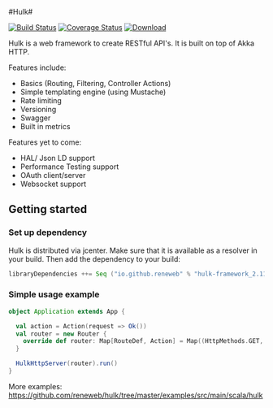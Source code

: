 #Hulk#

[![Build Status](https://travis-ci.org/reneweb/hulk.svg?branch=master)](https://travis-ci.org/reneweb/hulk)
[![Coverage Status](https://coveralls.io/repos/github/reneweb/hulk/badge.svg?branch=master)](https://coveralls.io/github/reneweb/hulk?branch=master)
[ ![Download](https://api.bintray.com/packages/reneweb/maven/hulk/images/download.svg) ](https://bintray.com/reneweb/maven/hulk/_latestVersion)

Hulk is a web framework to create RESTful API's. It is built on top of Akka HTTP.

Features include:

- Basics (Routing, Filtering, Controller Actions)
- Simple templating engine (using Mustache)
- Rate limiting
- Versioning
- Swagger
- Built in metrics

Features yet to come:

- HAL/ Json LD support
- Performance Testing support
- OAuth client/server
- Websocket support

## Getting started ##

### Set up dependency ###

Hulk is distributed via jcenter. Make sure that it is available as a resolver in your build.
Then add the dependency to your build:

```scala
libraryDependencies ++= Seq ("io.github.reneweb" % "hulk-framework_2.11" % "0.1.0")
```

### Simple usage example ###

```scala
object Application extends App {

  val action = Action(request => Ok())
  val router = new Router {
    override def router: Map[RouteDef, Action] = Map((HttpMethods.GET, "/test") -> action)
  }

  HulkHttpServer(router).run()
}
```

More examples: https://github.com/reneweb/hulk/tree/master/examples/src/main/scala/hulk
